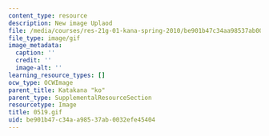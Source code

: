 ```yaml
---
content_type: resource
description: New image Uplaod
file: /media/courses/res-21g-01-kana-spring-2010/be901b47c34aa98537ab0032efe45404_0519.gif
file_type: image/gif
image_metadata:
  caption: ''
  credit: ''
  image-alt: ''
learning_resource_types: []
ocw_type: OCWImage
parent_title: Katakana "ko"
parent_type: SupplementalResourceSection
resourcetype: Image
title: 0519.gif
uid: be901b47-c34a-a985-37ab-0032efe45404
---
```

